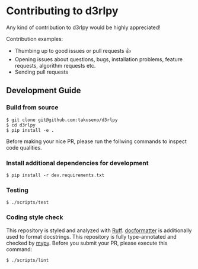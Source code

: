 # Contributing to d3rlpy

Any kind of contribution to d3rlpy would be highly appreciated!

Contribution examples:
- Thumbing up to good issues or pull requests :+1:
- Opening issues about questions, bugs, installation problems, feature requests, algorithm requests etc.
- Sending pull requests

## Development Guide

### Build from source
```
$ git clone git@github.com:takuseno/d3rlpy
$ cd d3rlpy
$ pip install -e .
```

Before making your nice PR, please run the follwing commands to inspect code qualities.

### Install additional dependencies for development
```
$ pip install -r dev.requirements.txt
```

### Testing
```
$ ./scripts/test
```

### Coding style check
This repository is styled and analyzed with [Ruff](https://docs.astral.sh/ruff/).
[docformatter](https://github.com/PyCQA/docformatter) is additionally used to format docstrings.
This repository is fully type-annotated and checked by [mypy](https://github.com/python/mypy).
Before you submit your PR, please execute this command:
```
$ ./scripts/lint
```
